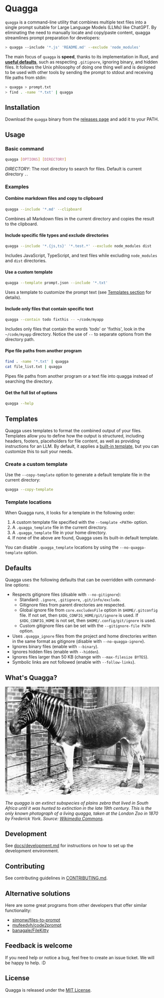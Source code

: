 # Quagga

`quagga` is a command-line utility that combines multiple text files into a single prompt suitable for Large Language Models (LLMs) like ChatGPT. By eliminating the need to manually locate and copy/paste content, quagga streamlines prompt preparation for developers:

```bash
> quagga --include '*.js' 'README.md' --exclude 'node_modules'
```

The main focus of `quagga` is **speed**, thanks to its implementation in Rust, and [**useful defaults**](#defaults), such as respecting `.gitignore`, ignoring binary, and hidden files. It follows the Unix philosophy of doing one thing well and is designed to be used with other tools by sending the prompt to stdout and receiving file paths from stdin:

```bash
> quagga > prompt.txt
> find . -name '*.txt' | quagga
```

## Installation

Download the `quagga` binary from the [releases page](https://github.com/evgenyneu/quagga/releases) and add it to your PATH.

## Usage

### Basic command

```bash
quagga [OPTIONS] [DIRECTORY]
```

*DIRECTORY*: The root directory to search for files. Default is current directory `.`.

### Examples


#### Combine markdown files and copy to clipboard

```bash
quagga --include '*.md' --clipboard
```

Combines all Markdown files in the current directory and copies the result to the clipboard.


#### Include specific file types and exclude directories

```bash
quagga --include '*.{js,ts}' '*.test.*' --exclude node_modules dist
```

Includes JavaScript, TypeScript, and test files while excluding `node_modules` and `dist` directories.


#### Use a custom template

```bash
quagga --template prompt.json --include '*.txt'
```

Uses a template to customize the prompt text (see [Templates section](#templates) for details).

#### Include only files that contain specific text

```bash
quagga --contain todo fixthis -- ~/code/myapp
```

Includes only files that contain the words 'todo' or 'fixthis', look in the `~/code/myapp` directory. Notice the use of `--` to separate options from the directory path.


#### Pipe file paths from another program

```bash
find . -name '*.txt' | quagga
cat file_list.txt | quagga
```

Pipes file paths from another program or a text file into quagga instead of searching the directory.

#### Get the full list of options

```bash
quagga --help
```

## Templates

Quagga uses templates to format the combined output of your files. Templates allow you to define how the output is structured, including headers, footers, placeholders for file content, as well as providing instructions for an LLM.  By default, it applies a [built-in template](templates/default.txt), but you can customize this to suit your needs.

### Create a custom template

Use the `--copy-template` option to generate a default template file in the current directory:

```bash
quagga --copy-template
```

### Template locations

When Quagga runs, it looks for a template in the following order:

1. A custom template file specified with the `--template <PATH>` option.
1. A `.quagga_template` file in the current directory.
1. A `.quagga_template` file in your home directory.
1. If none of the above are found, Quagga uses its built-in default template.

You can disable `.quagga_template` locations by using the `--no-quagga-template` option.


## Defaults

Quagga uses the following defaults that can be overridden with command-line options:

* Respects gitignore files (disable with `--no-gitignore`):
  * Standard: `.ignore`, `.gitignore`, `.git/info/exclude`.
  * Gitignore files from parent directories are respected.
  * Global ignore file from `core.excludesFile` option in `$HOME/.gitconfig` file. If not set, then `$XDG_CONFIG_HOME/git/ignore` is used. If `$XDG_CONFIG_HOME` is not set, then `$HOME/.config/git/ignore` is used.
  * Custom gitignore files can be set with the `--gitignore-file PATH` option.
* Uses `.quagga_ignore` files from the project and home directories written in the same format as gitignore (disable with `--no-quagga-ignore`).
* Ignores binary files (enable with `--binary`).
* Ignores hidden files (enable with `--hidden`).
* Ignores files larger than 50 KB (change with `--max-filesize BYTES`).
* Symbolic links are not followed (enable with `--follow-links`).

## What's Quagga?

<img src='./images/quagga.jpg' alt='Picture of Quagga'>

*The quagga is an extinct subspecies of plains zebra that lived in South Africa until it was hunted to extinction in the late 19th century. This is the only known photograph of a living quagga, taken at the London Zoo in 1870 by Frederick York. Source: [Wikimedia Commons](https://en.wikipedia.org/wiki/Quagga#/media/File:Quagga_photo.jpg).*

## Development

See [docs/development.md](docs/development.md) for instructions on how to set up the development environment.


## Contributing

See contributing guidelines in [CONTRIBUTING.md](CONTRIBUTING.md).


## Alternative solutions

Here are some great programs from other developers that offer similar functionality:

* [simonw/files-to-prompt](https://github.com/simonw/files-to-prompt)
* [mufeedvh/code2prompt](https://github.com/mufeedvh/code2prompt)
* [banagale/FileKitty](https://github.com/banagale/FileKitty)


## Feedback is welcome

If you need help or notice a bug, feel free to create an issue ticket. We will be happy to help. :D


## License

Quagga is released under the [MIT License](LICENSE).
